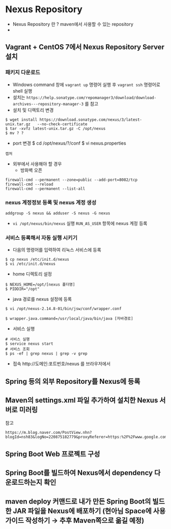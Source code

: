 # Nexus Repository
- Nexus Repository 란 ? maven에서 사용할 수 있는 repository
- 

## Vagrant + CentOS 7에서 Nexus Repository Server 설치

### 패키지 다운로드
- Windows command 창에 ``` vagrant up ``` 명령어 실행 후 ```vagrant ssh``` 명령어로 shell 실행
- 설치는 ``` https://help.sonatype.com/repomanager3/download/download-archives---repository-manager-3 ``` 를 참고
- 설치 및 디렉토리 변경
```
$ wget install https://download.sonatype.com/nexus/3/latest-unix.tar.gz   --no-check-certificate
$ tar -xvfz latest-unix.tar.gz -C /opt/nexus
$ mv ? ?
```
- port 변경
$ cd /opt/nexus/?/conf
$ vi nexus.properties

```
캡처
```

- 외부에서 사용해야 할 경우
  - 방화벽 오픈
```
firewall-cmd --permanent --zone=public --add-port=8082/tcp
firewall-cmd --reload
firewall-cmd --permanent --list-all
```

### nexus 계정정보 등록 및 nexus 계정 생성
```
addgroup -S nexus && adduser -S nexus -G nexus
```
- ```vi /opt/nexus/bin/nexus``` 실행
``` RUN_AS_USER ``` 항목에 nexus 계정 등록


### 서비스 등록해서 자동 실행 시키기
- 다음의 명령어를 입력하여 리눅스 서비스에 등록
```
$ cp nexus /etc/init.d/nexus
$ vi /etc/init.d/nexus

```
-  home 디렉토리 설정
```
$ NEXUS_HOME=/opt/[nexus 폴더명]
$ PIDDIR="/opt"
```
- java 경로를 nexus 설정에 등록
```
$ vi /opt/nexus-2.14.8-01/bin/jsw/conf/wrapper.conf
```
```
$ wrapper.java.command=/usr/local/java/bin/java [자바경로]
```
- 서비스 실행
``` 
# 서비스 실행
$ service nexus start 
# 서비스 조회
$ ps -ef | grep nexus | grep -v grep
```

- 접속
http://도메인:포트번호/nexus 를 브라우저에서 


## Spring 등의 외부 Repository를 Nexus에 등록

## Maven의 settings.xml 파일 추가하여 설치한 Nexus 서버로 미러링
참고 
``` 
https://m.blog.naver.com/PostView.nhn?blogId=nsh83&logNo=220875182779&proxyReferer=https:%2F%2Fwww.google.com%2F
```

## Spring Boot Web 프로젝트 구성

## Spring Boot를 빌드하여 Nexus에서 dependency 다운로드하는지 확인

## maven deploy 커맨드로 내가 만든 Spring Boot의 빌드한 JAR 파일을 Nexus에 배포하기 (현아님 Space에 사용 가이드 작성하기 → 추후 Maven쪽으로 옮길 예정)

